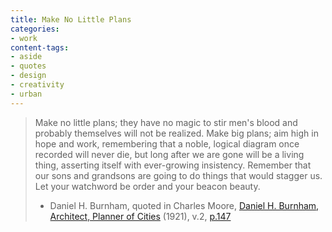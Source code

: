 ```yaml
---
title: Make No Little Plans
categories:
- work
content-tags:
- aside
- quotes
- design
- creativity
- urban
---
```


> Make no little plans; they have no magic to stir men's blood and probably themselves will not be realized. Make big plans; aim high in hope and work, remembering that a noble, logical diagram once recorded will never die, but long after we are gone will be a living thing, asserting itself with ever-growing insistency. Remember that our sons and grandsons are going to do things that would stagger us. Let your watchword be order and your beacon beauty.
> - Daniel H. Burnham, quoted in Charles Moore, [Daniel H. Burnham, Architect, Planner of Cities][1] (1921), v.2, [p.147][2]

   [1]: http://openlibrary.org/books/OL7205061M/Daniel_H._Burnham_architect_planner_of_cities
   [2]: http://www.archive.org/stream/danielhburnhamar02moor#page/147
